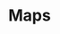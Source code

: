 ---
layout: redirect.njk
tags: level2
key: maps_fr
title: Maps
alternativetitle: Das SBB Kartenmaterial.
redirect: /de/design-system/maps/overview/
parent: designsystem_fr
order: 50
availablelanguages: 
    - de
---